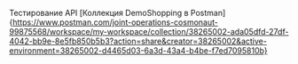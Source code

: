 Тестирование API
[Коллекция DemoShopping в Postman]{https://www.postman.com/joint-operations-cosmonaut-99875568/workspace/my-workspace/collection/38265002-ada05dfd-27df-4042-bb9e-8e5fb850b5b3?action=share&creator=38265002&active-environment=38265002-d4465d03-6a3d-43a4-b4be-f7ed7095810b}
